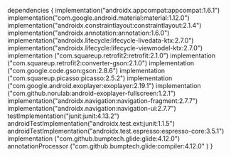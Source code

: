 dependencies {
    implementation("androidx.appcompat:appcompat:1.6.1")
    implementation("com.google.android.material:material:1.12.0")
    implementation("androidx.constraintlayout:constraintlayout:2.1.4")
    implementation("androidx.annotation:annotation:1.6.0")
    implementation("androidx.lifecycle:lifecycle-livedata-ktx:2.7.0")
    implementation("androidx.lifecycle:lifecycle-viewmodel-ktx:2.7.0")
    implementation ("com.squareup.retrofit2:retrofit:2.1.0")
    implementation ("com.squareup.retrofit2:converter-gson:2.1.0")
    implementation ("com.google.code.gson:gson:2.8.6")
    implementation ("com.squareup.picasso:picasso:2.5.2")
    implementation ("com.google.android.exoplayer:exoplayer:2.19.1")
    implementation ("com.github.norulab:android-exoplayer-fullscreen:1.2.1")
    implementation("androidx.navigation:navigation-fragment:2.7.7")
    implementation("androidx.navigation:navigation-ui:2.7.7")
    testImplementation("junit:junit:4.13.2")
    androidTestImplementation("androidx.test.ext:junit:1.1.5")
    androidTestImplementation("androidx.test.espresso:espresso-core:3.5.1")
    implementation ("com.github.bumptech.glide:glide:4.12.0")
    annotationProcessor ("com.github.bumptech.glide:compiler:4.12.0" )
}
